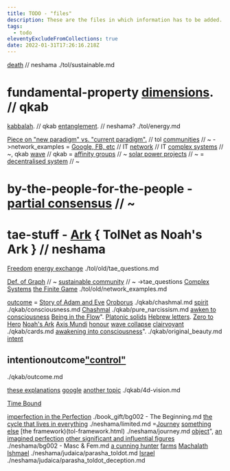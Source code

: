 ```yaml
---
title: TODO - "files"
description: These are the files in which information has to be added.
tags:
  - todo
eleventyExcludeFromCollections: true
date: 2022-01-31T17:26:16.218Z
---
```


[death](light_dark.html) // neshama
./tol/sustainable.md

# fundamental-property [dimensions](dimensions.html). // qkab
[kabbalah](kabbalah_intro.html). // qkab
[entanglement](entanglement.html). // neshama?
./tol/energy.md

[Piece on "new paradigm" vs. "current paradigm".](paradigm_shift.html) // tol
[communities](sustainable.html) // ~ ->network_examples
= [Google, FB, etc](cloud.html) // IT
[network](networks.html) // IT
[complex systems](systems.html) // ~, qkab
[wave](waves.html) // qkab
= [affinity groups](affinity_groups.html) // ~
[solar power projects](new_energy.html) // ~
= [decentralised system](descentralised.html) // ~
# by-the-people-for-the-people - [partial consensus](partial_consensus.html) // ~
# tae-stuff - [Ark](ark.html) { TolNet as Noah's Ark } // neshama
[Freedom](freedom.html)
[energy exchange](energy_exchange.html)
./tol/old/tae_questions.md

[Def. of Graph](http://sole.dimi.uniud.it/~massimo.franceschet/networks/nexus/examples.html) // ~
[sustainable community](sustainable.html) // ~ ->tae_questions
[Complex Systems](complexity.html#systems)
[the Finite Game](in-finite_game.html)
./tol/old/network_examples.md

[outcome](intention.html)
= [Story of Adam and Eve](adam_eve.html)
[Oroborus](oroborus.html)
./qkab/chashmal.md
[spirit](spirit.html)
./qkab/consciousness.md
[Chashmal](./chashmal.md)
./qkab/pure_narcissism.md
[awken to consciousness](../consciousness.md)
[Being in the Flow](../flow.html)".
[Platonic solids](platonic_solids.html)
[Hebrew letters](hebrew.html).
[Zero to Hero](../qkab/zero_one/)
[Noah's Ark](noah_ark.html)
[Axis Mundi](axis_mundi.html)
[honour](honour.html)
[wave collapse](wave_collapse.html)
[clairvoyant](clairvoyant.html)
./qkab/cards.md
[awakening into consciousness](../consciousness.md)".
./qkab/original_beauty.md
[intent](intention.html)
## intentionoutcome["control"](control.html)
./qkab/outcome.md

[these explanations](dimensions.html)
[google](https://duckduckgo.com/....)
[another topic](neshama.html)
./qkab/4d-vision.md

[Time Bound](time.html)

[imperfection in the Perfection](perfect.html)
./book_gift/bg002 - The Beginning.md
[the cycle that lives in everything](oroborus.html)
./neshama/limited.md
=[Journey](../tol/organisations.md#our-journey)
[something else](sitra_achara.html)
[the framework)(tol-framework.html)
./neshama/journey.md
[object](objectification.html)",
[an imagined perfection](superior_man.html)
[other significant and influential figures](golden_shadow.html)
./neshama/bg002 - Masc & Fem.md
[a cunning hunter](./parasha_toldot_fnotes.md#the-palace-and-the-pigeons)
[farms](./parasha_toldot_fnotes.md#the-faith-of-the-farmer)
[Machalath](./parasha_toldot_fnotes.md#life-on-the-inside)
[Ishmael](https://www.chabad.org/library/article_cdo/aid/2747610/jewish/Ishmael-Abrahams-Other-Son.htm)
./neshama/judaica/parasha_toldot.md
[Israel](israel.html)
./neshama/judaica/parasha_toldot_deception.md
